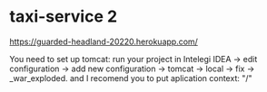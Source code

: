 ﻿# taxi-service 2
https://guarded-headland-20220.herokuapp.com/

You need to set up tomcat: run your project in Intelegi IDEA -> edit configuration -> add new configuration -> tomcat -> local -> fix -> <your project name>_war_exploded. 
and I recomend you to put aplication context: "/"
